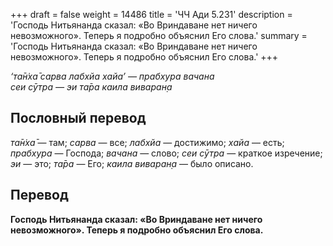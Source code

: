+++
draft = false
weight = 14486
title = 'ЧЧ Ади 5.231'
description = 'Господь Нитьянанда сказал: «Во Вриндаване нет ничего невозможного». Теперь я подробно объяснил Его слова.'
summary = 'Господь Нитьянанда сказал: «Во Вриндаване нет ничего невозможного». Теперь я подробно объяснил Его слова.'
+++

_‘та̄н̇ха̄ сарва лабхйа хайа’ — прабхура вачана  
сеи сӯтра — эи та̄ра каила виваран̣а_

## Пословный перевод

_та̄н̇ха̄_ — там; _сарва_ — все; _лабхйа_ — достижимо; _хайа_ — есть; _прабхура_ — Господа; _вачана_ — слово; _сеи_ _сӯтра_ — краткое изречение; _эи_ — это; _та̄ра_ — Его; _каила_ _виваран̣а_ — было описано.

## Перевод

**Господь Нитьянанда сказал: «Во Вриндаване нет ничего невозможного». Теперь я подробно объяснил Его слова.**
